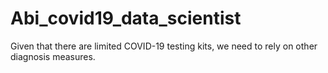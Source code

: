 # Abi_covid19_data_scientist
 Given that there are limited COVID-19 testing kits, we need to rely on other diagnosis measures.
